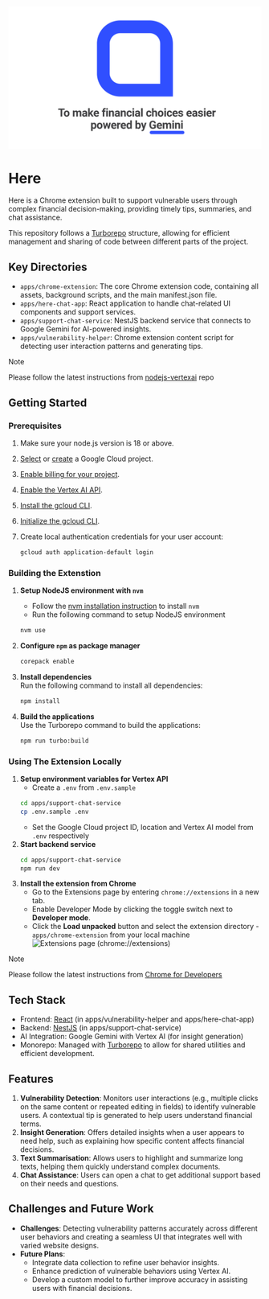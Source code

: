 ![Here](docs/images/banner.jpg)

# Here

Here is a Chrome extension built to support vulnerable users through complex financial decision-making, providing timely tips, summaries, and chat assistance.

This repository follows a [Turborepo](https://turbo.build/) structure, allowing for efficient management and sharing of code between different parts of the project.

## Key Directories

- `apps/chrome-extension`: The core Chrome extension code, containing all assets, background scripts, and the main manifest.json file.
- `apps/here-chat-app`: React application to handle chat-related UI components and support services.
- `apps/support-chat-service`: NestJS backend service that connects to Google Gemini for AI-powered insights.
- `apps/vulnerability-helper`: Chrome extension content script for detecting user interaction patterns and generating tips.

> [!NOTE]
> Please follow the latest instructions from [nodejs-vertexai](https://github.com/googleapis/nodejs-vertexai) repo

## Getting Started

### Prerequisites

1.  Make sure your node.js version is 18 or above.
1.  [Select](https://console.cloud.google.com/project) or [create](https://cloud.google.com/resource-manager/docs/creating-managing-projects#creating_a_project) a Google Cloud project.
1.  [Enable billing for your project](https://cloud.google.com/billing/docs/how-to/modify-project).
1.  [Enable the Vertex AI API](https://console.cloud.google.com/flows/enableapi?apiid=aiplatform.googleapis.com).
1.  [Install the gcloud CLI](https://cloud.google.com/sdk/docs/install).
1.  [Initialize the gcloud CLI](https://cloud.google.com/sdk/docs/initializing).
1.  Create local authentication credentials for your user account:

    ```sh
    gcloud auth application-default login
    ```

### Building the Extenstion

1. **Setup NodeJS environment with `nvm`**

   - Follow the [nvm installation instruction](https://github.com/nvm-sh/nvm?tab=readme-ov-file#installing-and-updating) to install `nvm`
   - Run the following command to setup NodeJS environment

   ```bash
   nvm use
   ```

1. **Configure `npm` as package manager**

   ```bash
   corepack enable
   ```

1. **Install dependencies**<br>
   Run the following command to install all dependencies:
   ```bash
   npm install
   ```
1. **Build the applications**<br>
   Use the Turborepo command to build the applications:
   ```bash
   npm run turbo:build
   ```

### Using The Extension Locally

1. **Setup environment variables for Vertex API**<br>
   - Create a `.env` from `.env.sample`
   ```bash
   cd apps/support-chat-service
   cp .env.sample .env
   ```
   - Set the Google Cloud project ID, location and Vertex AI model from `.env` respectively
1. **Start backend service**
   ```bash
   cd apps/support-chat-service
   npm run dev
   ```
1. **Install the extension from Chrome**
   - Go to the Extensions page by entering `chrome://extensions` in a new tab.
   - Enable Developer Mode by clicking the toggle switch next to **Developer mode**.
   - Click the **Load unpacked** button and select the extension directory - `apps/chrome-extension` from your local machine
     ![Extensions page (chrome://extensions)
](https://developer.chrome.com/static/docs/extensions/get-started/tutorial/hello-world/image/extensions-page-e0d64d89a6acf_856.png)

> [!NOTE]
> Please follow the latest instructions from [Chrome for Developers](https://developer.chrome.com/docs/extensions/get-started/tutorial/hello-world)


## Tech Stack
- Frontend: [React](https://react.dev/) (in apps/vulnerability-helper and apps/here-chat-app)
- Backend: [NestJS](https://nestjs.com/) (in apps/support-chat-service)
- AI Integration: Google Gemini with Vertex AI (for insight generation)
- Monorepo: Managed with [Turborepo](https://turbo.build/) to allow for shared utilities and efficient development.

## Features
1. **Vulnerability Detection**: Monitors user interactions (e.g., multiple clicks on the same content or repeated editing in fields) to identify vulnerable users. A contextual tip is generated to help users understand financial terms.
1. **Insight Generation**: Offers detailed insights when a user appears to need help, such as explaining how specific content affects financial decisions.
1. **Text Summarisation**: Allows users to highlight and summarize long texts, helping them quickly understand complex documents.
1. **Chat Assistance**: Users can open a chat to get additional support based on their needs and questions.


## Challenges and Future Work
- **Challenges**: Detecting vulnerability patterns accurately across different user behaviors and creating a seamless UI that integrates well with varied website designs.
- **Future Plans**:
    - Integrate data collection to refine user behavior insights.
    - Enhance prediction of vulnerable behaviors using Vertex AI.
    - Develop a custom model to further improve accuracy in assisting users with financial decisions.

